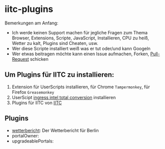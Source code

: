 # iitc-plugins

Bemerkungen am Anfang:
* Ich werde keinen Support machen für jegliche Fragen zum Thema Browser, Extensions, Scripte, JavaScript, Installieren, CPU zu heiß, Wetter zu kalt, Plugins sind Cheaten, usw.
* Wer diese Scripte installiert weiß was er tut oder/und kann Googeln
* Wer etwas beitragen möchte kann einen Issue aufmachen, Forken, [Pull-Request](https://github.com/breunigs/ingress-intel-total-conversion/blob/gh-pages/HACKING.md#code-style) schicken

## Um Plugins für IITC zu installieren:

1. Extension für UserScripts installieren, für Chrome `Tampermonkey`, für Firefox `Greasemonkey`
2. UserScipt [ingress intel total conversion](https://github.com/breunigs/ingress-intel-total-conversion) installieren
3. Plugins für IITC von [IITC](https://github.com/breunigs/ingress-intel-total-conversion/tree/gh-pages/plugins)


## Plugins

* [wetterbericht](https://github.com/dazz/iitc-plugins/tree/master/wetterbericht): Der Wetterbericht für Berlin
* portalOwner: 
* upgradeablePortals: 

